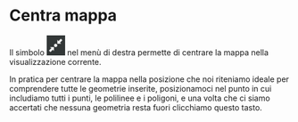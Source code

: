 # Centra mappa

Il simbolo
![](https://raw.githubusercontent.com/opendatasicilia/guida-umap/main/docs/img/centra-mappa.PNG)
nel menù di destra permette di centrare la mappa nella visualizzazione corrente.

In pratica per centrare la mappa nella posizione che noi riteniamo ideale per comprendere tutte le geometrie inserite, posizionamoci  nel punto in cui includiamo tutti i punti, le polilinee e i poligoni, e una volta che ci siamo accertati che nessuna geometria resta fuori clicchiamo questo tasto.
